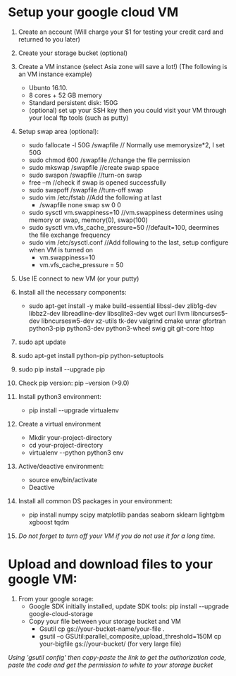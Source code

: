 # Setup your google cloud VM
1. Create an account (Will charge your $1 for testing your credit card and returned to you later) 
2. Create your storage bucket (optional)
3. Create a VM instance (select Asia zone will save a lot!) (The following is an VM instance example) 
    - Ubunto 16.10. 
    - 8 cores + 52 GB memory 
    - Standard persistent disk: 150G 
    - (optional) set up your SSH key then you could visit your VM through your local ftp tools (such as putty)
4. Setup swap area (optional): 
    - sudo fallocate -l 50G /swapfile          // Normally use memorysize*2, I set 50G 
    - sudo chmod 600 /swapfile                               //change the file permission 
    - sudo mkswap /swapfile                                  //create swap space 
    - sudo swapon /swapfile                                  //turn-on swap 
    - free –m                                                //check if swap is opened successfully 
    - sudo swapoff /swapfile                                 //turn-off swap 
    - sudo vim /etc/fstab                                              //Add the following at last 
        - /swapfile   none    swap    sw    0   0 
    - sudo sysctl vm.swappiness=10           //vm.swappiness determines using memory or swap, memory(0), swap(100) 
    - sudo sysctl vm.vfs_cache_pressure=50   //default=100, deermines the file exchange frequency 
    - sudo vim /etc/sysctl.conf              //Add following to the last, setup configure when VM is turned on  
        - vm.swappiness=10 
        - vm.vfs_cache_pressure = 50 
5. Use IE connect to new VM (or your putty) 
6. Install all the necessary components: 
    - sudo apt-get install -y make build-essential libssl-dev zlib1g-dev libbz2-dev libreadline-dev libsqlite3-dev wget curl llvm libncurses5-dev libncursesw5-dev xz-utils tk-dev valgrind cmake unrar gfortran python3-pip python3-dev python3-wheel swig git git-core htop 
7. sudo apt update 
8. sudo apt-get install python-pip python-setuptools 
9. sudo pip install --upgrade pip 
10. Check pip version: pip –version (>9.0) 
11. Install python3 environment: 
    - pip install --upgrade virtualenv 
12. Create a virtual environment 
    - Mkdir your-project-directory 
    - cd your-project-directory 
    - virtualenv --python python3 env 
13. Active/deactive environment:  
    - source env/bin/activate 
    - Deactive 

14. Install all common DS packages in your environment: 
    - pip install numpy scipy matplotlib pandas seaborn sklearn lightgbm xgboost tqdm 

15. *Do not forget to turn off your VM if you do not use it for a long time.*

# Upload and download files to your google VM: 

1. From your google sorage: 
    - Google SDK initially installed, update SDK tools: pip install --upgrade google-cloud-storage 
    - Copy your file between your storage bucket and VM  
        - Gsutil cp gs://your-bucket-name/your-file . 
        - gsutil –o GSUtil:parallel_composite_upload_threshold=150M cp your-bigfile gs://your-bucket/ (for very large file) 

*Using 'gsutil config'  then copy-paste the link to get the authorization code, paste the code and get the permission to white to your storage bucket*
